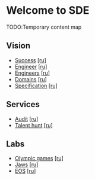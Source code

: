 # Welcome to SDE

TODO:Temporary content map

## Vision
* [Success](/vision/success) [[ru]](/ru/vision/success)
* [Engineer](/vision/engineer) [[ru]](/ru/vision/engineer)
* [Engineers](/vision/engineers) [[ru]](/ru/vision/engineers)
* [Domains](/vision/domains) [[ru]](/ru/vision/domains)
* [Specification](/vision/specification) [[ru]](/ru/vision/specification)

## Services
* [Audit](/services/audit) [[ru]](/ru/services/audit)
* [Talent hunt](/services/talent-hunt) [[ru]](/ru/services/talent-hunt)

## Labs
* [Olympic games](/labs/olympic-games) [[ru]](/ru/labs/olympic-games)
* [Jaws](/labs/jaws) [[ru]](/ru/labs/jaws)
* [EOS](/labs/eos) [[ru]](/ru/labs/eos)
